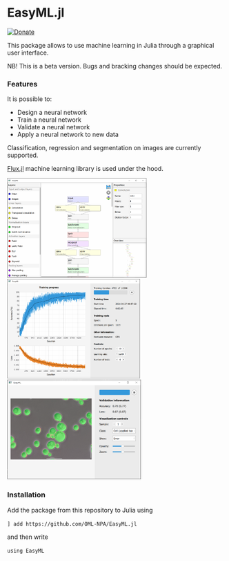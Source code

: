# EasyML.jl
[![Donate](https://img.shields.io/badge/Donate-PayPal-blue.svg)](https://www.paypal.com/donate/?hosted_button_id=EJ2J3BVKYPJPY)

This package allows to use machine learning in Julia through a graphical user interface.

NB! This is a beta version. Bugs and bracking changes should be expected.

### Features
It is possible to:
  - Design a neural network
  - Train a neural network
  - Validate a neural network
  - Apply a neural network to new data
  
Classification, regression and segmentation on images are currently supported.

[Flux.jl](https://github.com/FluxML/Flux.jl) machine learning library is used under the hood.

<img src="https://github.com/OML-NPA/EasyML.jl/blob/dev/docs/src/assets/images/design_model.png" height="230"> <img src="https://github.com/OML-NPA/EasyML.jl/blob/dev/docs/src/assets/images/train.png" height="230"> <img src="https://github.com/OML-NPA/EasyML.jl/blob/dev/docs/src/assets/images/validate2.png" height="230">

### Installation

Add the package from this repository to Julia using 

`] add https://github.com/OML-NPA/EasyML.jl`

and then write

`using EasyML`



